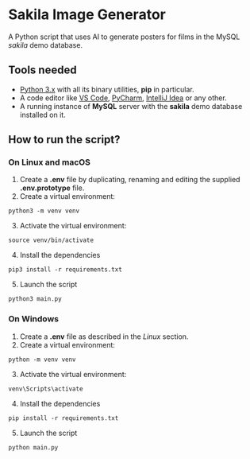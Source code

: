 # Sakila Image Generator

A Python script that uses AI to generate posters for films in the MySQL _sakila_ demo database.

## Tools needed

* [Python 3.x](https://www.python.org/downloads/) with all its binary utilities, **pip** in particular. 
* A code editor like [VS Code](https://code.visualstudio.com/download), [PyCharm](https://www.jetbrains.com/pycharm/download), [IntelliJ Idea](https://www.jetbrains.com/idea/download) or any other.
* A running instance of **MySQL** server with the __sakila__ demo database installed on it.

## How to run the script?

### On Linux and macOS

1. Create a **.env** file by duplicating, renaming and editing the supplied **.env.prototype** file.
2. Create a virtual environment:

````shell
python3 -m venv venv
````
3. Activate the virtual environment:

````shell
source venv/bin/activate
````

4. Install the dependencies

````shell
pip3 install -r requirements.txt
````

5. Launch the script

````shell
python3 main.py
````

### On Windows

1. Create a **.env** file as described in the _Linux_ section.
2. Create a virtual environment:

````shell
python -m venv venv
````
3. Activate the virtual environment:

````shell
venv\Scripts\activate
````

4. Install the dependencies

````shell
pip install -r requirements.txt
````

5. Launch the script

````shell
python main.py
````
